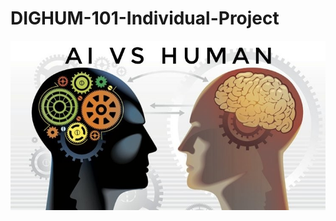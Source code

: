 # DIGHUM-101-Individual-Project

![httpswww.linkedin.compulsedifferences-between-artificial-intelligence-vs-human-gangesh-thakur](./Img/aiVsHuman.jpeg)

